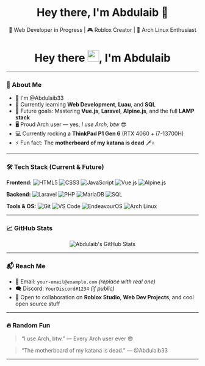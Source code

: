 <h1 align="center">Hey there, I'm Abdulaib 👋</h1>

<p align="center">
  🚀 Web Developer in Progress | 🎮 Roblox Creator | 🐧 Arch Linux Enthusiast
</p>
<h1 align="center">Hey there <img src="https://raw.githubusercontent.com/MartinHeinz/MartinHeinz/master/wave.gif" width="30px">, I'm Abdulaib</h1>


---

### 🧠 About Me

- 👋 I'm @Abdulaib33
- 🌱 Currently learning **Web Development**, **Luau**, and **SQL**
- 🔭 Future goals: Mastering **Vue.js**, **Laravel**, **Alpine.js**, and the full **LAMP stack**
- 🖥️ Proud Arch user — yes, _I use Arch, btw_ 😎
- 💻 Currently rocking a **ThinkPad P1 Gen 6** (RTX 4060 + i7-13700H)
- ⚡ Fun fact: The **motherboard of my katana is dead** 🗡️💀

---

### 🛠️ Tech Stack (Current & Future)

**Frontend:**
![HTML5](https://img.shields.io/badge/HTML5-E34F26?style=flat&logo=html5&logoColor=white)
![CSS3](https://img.shields.io/badge/CSS3-1572B6?style=flat&logo=css3)
![JavaScript](https://img.shields.io/badge/JavaScript-F7DF1E?style=flat&logo=javascript&logoColor=black)
![Vue.js](https://img.shields.io/badge/Vue.js-35495E?style=flat&logo=vue.js)
![Alpine.js](https://img.shields.io/badge/Alpine.js-8BC0D0?style=flat&logo=alpine.js&logoColor=black)

**Backend:**
![Laravel](https://img.shields.io/badge/Laravel-F72C1F?style=flat&logo=laravel&logoColor=white)
![PHP](https://img.shields.io/badge/PHP-777BB4?style=flat&logo=php&logoColor=white)
![MariaDB](https://img.shields.io/badge/MariaDB-003545?style=flat&logo=mariadb&logoColor=white)
![SQL](https://img.shields.io/badge/SQL-4479A1?style=flat&logo=mysql&logoColor=white)

**Tools & OS:**
![Git](https://img.shields.io/badge/Git-F05032?style=flat&logo=git&logoColor=white)
![VS Code](https://img.shields.io/badge/VS%20Code-007ACC?style=flat&logo=visual-studio-code&logoColor=white)
![EndeavourOS](https://img.shields.io/badge/EndeavourOS-7E83A9?style=flat&logo=endeavouros)
![Arch Linux](https://img.shields.io/badge/Arch_Linux-1793D1?style=flat&logo=arch-linux&logoColor=white)

---

### 📈 GitHub Stats

<p align="center">
  <img src="https://github-readme-stats.vercel.app/api?username=Abdulaib33&show_icons=true&theme=tokyonight" alt="Abdulaib's GitHub Stats" />
</p>

---

### 📬 Reach Me

- 📨 Email: `your-email@example.com` _(replace with real one)_
- 🗨️ Discord: `YourDiscord#1234` _(if public)_
- 🎯 Open to collaboration on **Roblox Studio**, **Web Dev Projects**, and cool open source stuff

---

### 🔥 Random Fun

> “I use Arch, btw.” — Every Arch user ever 😎

> “The motherboard of my katana is dead.” — @Abdulaib33

---

<!---
Abdulaib33/Abdulaib33 is a ✨ special ✨ repository because its `README.md` (this file) appears on your GitHub profile.
You can click the Preview link to take a look at your changes.
--->
